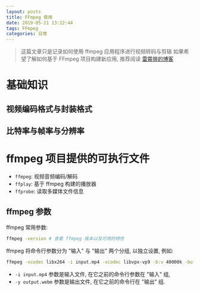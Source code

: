 ```yaml
---
layout: posts
title: FFmpeg 使用
date: 2019-05-21 13:22:44
tags: FFmpeg
categories: 日常
---
```


> 这篇文章只是记录如何使用 ffmpeg 应用程序进行视频转码与剪辑
> 如果希望了解如何基于 FFmpeg 项目构建新应用, 推荐阅读
> [雷霄骅的博客](https://blog.csdn.net/leixiaohua1020)

# 基础知识

## 视频编码格式与封装格式

## 比特率与帧率与分辨率

# ffmpeg 项目提供的可执行文件

- `ffmpeg`: 视频音频编码/解码
- `ffplay`: 基于 ffmpeg 构建的播放器
- `ffprobe`: 读取多媒体文件信息

## ffmpeg 参数

ffmpeg 常用参数:

```sh
ffmpeg -version # 查看 ffmpeg 版本以及可用的特性
```

ffmpeg 将命令行参数分为 "输入" 与 "输出" 两个分组, 以独立设置, 例如:

```sh
ffmpeg -vcodec libx264 -i input.mp4 -vcodec libvpx-vp9 -b:v 40000k -bufsize 40000k -y output.webm
```

- `-i input.mp4` 参数是输入文件, 在它之前的命令行参数在 "输入" 组,
- `-y output.webm` 参数是输出文件, 在它之前的命令行在 "输出" 组.
